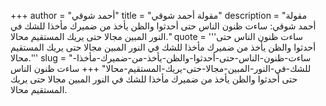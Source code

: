 +++
author = "أحمد شوقي"
title = "مقولة أحمد شوقي"
description = "مقولة أحمد شوقي: ساءت ظنون الناس حتى أحدثوا والظن يأخذ من ضميرك مأخذا للشك في النور المبين مجالا حتى يريك المستقيم محالا."
quote = '''ساءت ظنون الناس حتى أحدثوا والظن يأخذ من ضميرك مأخذا للشك في النور المبين مجالا حتى يريك المستقيم محالا.''' 
slug = "ساءت-ظنون-الناس-حتى-أحدثوا-والظن-يأخذ-من-ضميرك-مأخذا-للشك-في-النور-المبين-مجالا-حتى-يريك-المستقيم-محالا"
+++
ساءت ظنون الناس حتى أحدثوا والظن يأخذ من ضميرك مأخذا للشك في النور المبين مجالا حتى يريك المستقيم محالا.
